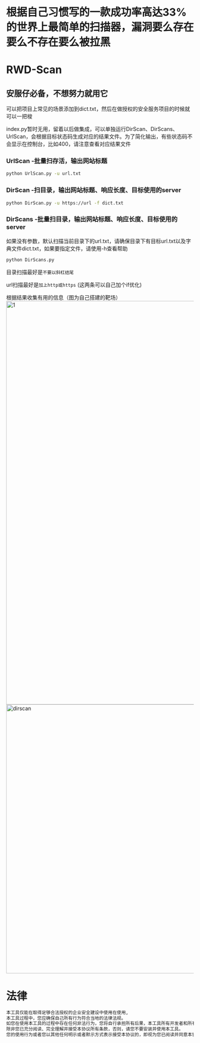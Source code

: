 # 根据自己习惯写的一款成功率高达33%的世界上最简单的扫描器，漏洞要么存在要么不存在要么被拉黑

# RWD-Scan
## 安服仔必备，不想努力就用它

可以把项目上常见的场景添加到dict.txt，然后在做授权的安全服务项目的时候就可以一把梭

index.py暂时无用，留着以后做集成，可以单独运行DirScan、DirScans、UrlScan，会根据目标状态码生成对应的结果文件。为了简化输出，有些状态码不会显示在控制台，比如400，请注意查看对应结果文件

### UrlScan -批量扫存活，输出网站标题
```bash
python UrlScan.py -u url.txt
```

### DirScan  -扫目录，输出网站标题、响应长度、目标使用的server
```bash
python DirScan.py -u https://url -f dict.txt
```

### DirScans  -批量扫目录，输出网站标题、响应长度、目标使用的server
如果没有参数，默认扫描当前目录下的url.txt，请确保目录下有目标url.txt以及字典文件dict.txt，如果要指定文件，请使用-h查看帮助
```bash
python DirScans.py
```

目录扫描最好是`不要以斜杠结尾`

url扫描最好是`加上http或https`
(这两条可以自己加个if优化)

根据结果收集有用的信息（图为自己搭建的靶场）
<img width="1080" alt="1" src="https://user-images.githubusercontent.com/45167857/170027329-90b9b293-ee77-4936-b6be-e349a8faa8f2.png">
<img width="720" alt="dirscan" src="https://user-images.githubusercontent.com/45167857/170027905-c4d938d5-2ece-4a0c-9edd-5f6766b630b8.png">


# 法律
```bash
本工具仅能在取得足够合法授权的企业安全建设中使用在使用,
本工具过程中，您应确保自己所有行为符合当地的法律法规。
如您在使用本工具的过程中存在任何非法行为，您将自行承担所有后果，本工具所有开发者和所有贡献者不承担任何法律及连带责任。
除非您已充分阅读、完全理解并接受本协议所有条款，否则，请您不要安装并使用本工具。
您的使用行为或者您以其他任何明示或者默示方式表示接受本协议的，即视为您已阅读并同意本协议的约束
```
